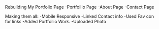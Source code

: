 Rebuilding My Portfolio Page
-Portfoilio Page
-About Page
-Contact Page

Making them all:
  -Mobile Responsive
  -Linked Contact info
  -Used Fav con for links
  -Added Portfoilio Work. 
  -Uploaded Photo
